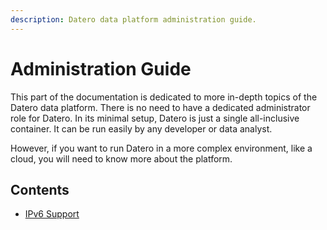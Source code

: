 ```yaml
---
description: Datero data platform administration guide. 
---
```


# Administration Guide
This part of the documentation is dedicated to more in-depth topics of the Datero data platform.
There is no need to have a dedicated administrator role for Datero.
In its minimal setup, Datero is just a single all-inclusive container.
It can be run easily by any developer or data analyst.

However, if you want to run Datero in a more complex environment, like a cloud, you will need to know more about the platform.

## Contents
- [IPv6 Support](./ipv6.md)
